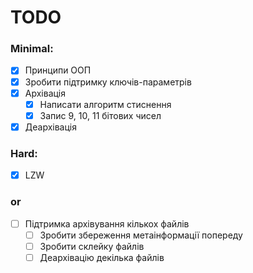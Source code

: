 # TODO
### Minimal:
- [x] Принципи ООП
- [x] Зробити підтримку ключів-параметрів
- [x] Архівація
  - [x] Написати алгоритм стиснення
  - [x] Запис 9, 10, 11 бітових чисел
- [x] Деархівація 
### Hard: 
- [x] LZW
### or
- [ ] Підтримка архівування кількох файлів
  - [ ] Зробити збереження метаінформації попереду
  - [ ] Зробити склейку файлів
  - [ ] Деархівацію декілька файлів